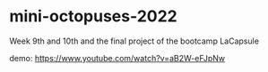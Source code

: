 # mini-octopuses-2022
Week 9th and 10th and the final project of the bootcamp LaCapsule


demo: https://www.youtube.com/watch?v=aB2W-eFJpNw
